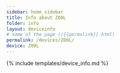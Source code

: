 ```yaml
---
sidebar: home_sidebar
title: Info about Z00L
folder: info
layout: deviceinfo
# name of the page (/{{permalink}}.html)
permalink: /devices/Z00L/
device: Z00L
---
```

{% include templates/device_info.md %}
